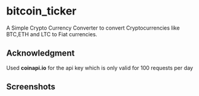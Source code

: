 # bitcoin_ticker

A Simple Crypto Currency Converter to convert Cryptocurrencies like BTC,ETH and LTC to Fiat currencies.

## Acknowledgment

Used <b>coinapi.io</b> for the api key which is only valid for 100 requests per day

## Screenshots




